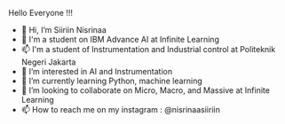 Hello Everyone !!!

- 👋 Hi, I’m Siiriin Nisrinaa
- 👋 I'm a student on IBM Advance AI at Infinite Learning
- 📫 I'm a student of Instrumentation and Industrial control at Politeknik Negeri Jakarta 
- 👀 I’m interested in AI and Instrumentation
- 🌱 I’m currently learning Python, machine learning
- 💞️ I’m looking to collaborate on Micro, Macro, and Massive at Infinite Learning
- 📫 How to reach me on my instagram : @nisrinaasiiriin


